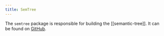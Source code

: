```yaml
---
title: SemTree
---
```


The `semtree` package is responsible for building the [[semantic-tree]]. It can be found on [GitHub](https://github.com/wikibonsai/semtree).

